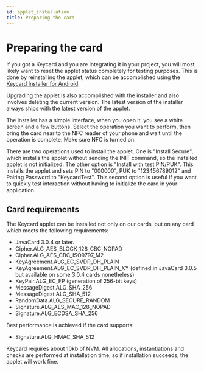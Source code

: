 ```yaml
---
id: applet_installation
title: Preparing the card
---
```


# Preparing the card

If you got a Keycard and you are integrating it in your project, you will most likely want to reset the applet status completely for testing purposes. This is done by reinstalling the applet, which can be accomplished using the [Keycard Installer for Android](https://github.com/status-im/keycard-installer-android/releases).

Upgrading the applet is also accomplished with the installer and also involves deleting the current version. The latest version of the installer always ships with the latest version of the applet.

The installer has a simple interface, when you open it, you see a white screen and a few buttons. Select the operation you want to perform, then bring the card near to the NFC reader of your phone and wait until the operation is complete. Make sure NFC is turned on.

There are two operations used to install the applet. One is "Install Secure", which installs the applet without sending the INIT command, so the installed applet is not initialized. The other option is "Install with test PIN/PUK". This installs the applet and sets PIN to "000000", PUK to "123456789012" and Pairing Password to "KeycardTest". This second option is useful if you want to quickly test interaction without having to initialize the card in your application.

## Card requirements

The Keycard applet can be installed not only on our cards, but on any card which meets the following requirements:

* JavaCard 3.0.4 or later.
* Cipher.ALG_AES_BLOCK_128_CBC_NOPAD
* Cipher.ALG_AES_CBC_ISO9797_M2
* KeyAgreement.ALG_EC_SVDP_DH_PLAIN
* KeyAgreement.ALG_EC_SVDP_DH_PLAIN_XY (defined in JavaCard 3.0.5 but available on some 3.0.4 cards nonetheless)
* KeyPair.ALG_EC_FP (generation of 256-bit keys)
* MessageDigest.ALG_SHA_256
* MessageDigest.ALG_SHA_512
* RandomData.ALG_SECURE_RANDOM
* Signature.ALG_AES_MAC_128_NOPAD
* Signature.ALG_ECDSA_SHA_256

Best performance is achieved if the card supports:

* Signature.ALG_HMAC_SHA_512

Keycard requires about 10kb of NVM. All allocations, instantiations and checks are performed at installation time, so if installation succeeds, the applet will work fine.


